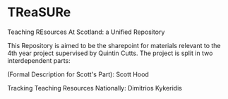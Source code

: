 # TReaSURe
Teaching REsources At Scotland: a Unified Repository


This Repository is aimed to be the sharepoint for materials relevant to the 4th year project supervised by Quintin Cutts.
The project is split in two interdependent parts:


(Formal Description for Scott's Part): Scott Hood

Tracking Teaching Resources Nationally: Dimitrios Kykeridis
